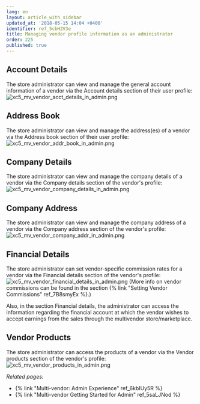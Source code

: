 ```yaml
---
lang: en
layout: article_with_sidebar
updated_at: '2018-05-15 14:04 +0400'
identifier: ref_5cbH2V3e
title: Managing vendor profile information as an administrator
order: 225
published: true
---
```

## Account Details
The store administrator can view and manage the general account information of a vendor via the Account details section of their user profile:
   ![xc5_mv_vendor_acct_details_in_admin.png]({{site.baseurl}}/attachments/ref_5cbH2V3e/xc5_mv_vendor_acct_details_in_admin.png)

## Address Book
The store administrator can view and manage the address(es) of a vendor via the Address book section of their user profile:
   ![xc5_mv_vendor_addr_book_in_admin.png]({{site.baseurl}}/attachments/ref_5cbH2V3e/xc5_mv_vendor_addr_book_in_admin.png)

## Company Details
The store administrator can view and manage the company details of a vendor via the Company details section of the vendor's profile: 
   ![xc5_mv_vendor_company_details_in_admin.png]({{site.baseurl}}/attachments/ref_5cbH2V3e/xc5_mv_vendor_company_details_in_admin.png)

## Company Address
The store administrator can view and manage the company address of a vendor via the Company address section of the vendor's profile: 
   ![xc5_mv_vendor_company_addr_in_admin.png]({{site.baseurl}}/attachments/ref_5cbH2V3e/xc5_mv_vendor_company_addr_in_admin.png)

## Financial Details
The store administrator can set vendor-specific commission rates for a vendor via the Financial details section of the vendor's profile: 
   ![xc5_mv_vendor_financial_details_in_admin.png]({{site.baseurl}}/attachments/ref_5cbH2V3e/xc5_mv_vendor_financial_details_in_admin.png)
   (More info on vendor commissions can be found in the section {% link "Setting Vendor Commissions" ref_7B8smyEx %}.)
   
Also, in the section Financial details, the administrator can access the information regarding the financial account at which the vendor wishes to accept earnings from the sales through the multivendor store/marketplace.

## Vendor Products
The store administrator can access the products of a vendor via the Vendor products section of the vendor's profile:
   ![xc5_mv_vendor_products_in_admin.png]({{site.baseurl}}/attachments/ref_5cbH2V3e/xc5_mv_vendor_products_in_admin.png)

_Related pages:_
   
   *  {% link "Multi-vendor: Admin Experience" ref_6kbIUy5R %}
   *  {% link "Multi-vendor Getting Started for Admin" ref_5saLJNod %}
